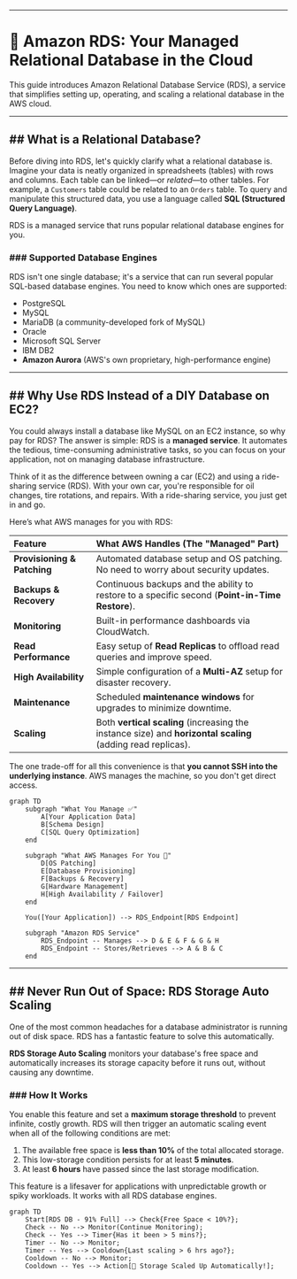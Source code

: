 -----

# 💾 Amazon RDS: Your Managed Relational Database in the Cloud

This guide introduces Amazon Relational Database Service (RDS), a service that simplifies setting up, operating, and scaling a relational database in the AWS cloud.

-----

## \#\# What is a Relational Database?

Before diving into RDS, let's quickly clarify what a relational database is. Imagine your data is neatly organized in spreadsheets (tables) with rows and columns. Each table can be linked—or *related*—to other tables. For example, a `Customers` table could be related to an `Orders` table. To query and manipulate this structured data, you use a language called **SQL (Structured Query Language)**.

RDS is a managed service that runs popular relational database engines for you.

### \#\#\# Supported Database Engines

RDS isn't one single database; it's a service that can run several popular SQL-based database engines. You need to know which ones are supported:

  * PostgreSQL
  * MySQL
  * MariaDB (a community-developed fork of MySQL)
  * Oracle
  * Microsoft SQL Server
  * IBM DB2
  * **Amazon Aurora** (AWS's own proprietary, high-performance engine)

-----

## \#\# Why Use RDS Instead of a DIY Database on EC2?

You could always install a database like MySQL on an EC2 instance, so why pay for RDS? The answer is simple: RDS is a **managed service**. It automates the tedious, time-consuming administrative tasks, so you can focus on your application, not on managing database infrastructure.

Think of it as the difference between owning a car (EC2) and using a ride-sharing service (RDS). With your own car, you're responsible for oil changes, tire rotations, and repairs. With a ride-sharing service, you just get in and go.

Here’s what AWS manages for you with RDS:

| Feature | What AWS Handles (The "Managed" Part) |
| :--- | :--- |
| **Provisioning & Patching** | Automated database setup and OS patching. No need to worry about security updates. |
| **Backups & Recovery** | Continuous backups and the ability to restore to a specific second (**Point-in-Time Restore**). |
| **Monitoring** | Built-in performance dashboards via CloudWatch. |
| **Read Performance** | Easy setup of **Read Replicas** to offload read queries and improve speed. |
| **High Availability** | Simple configuration of a **Multi-AZ** setup for disaster recovery. |
| **Maintenance** | Scheduled **maintenance windows** for upgrades to minimize downtime. |
| **Scaling** | Both **vertical scaling** (increasing the instance size) and **horizontal scaling** (adding read replicas). |

The one trade-off for all this convenience is that **you cannot SSH into the underlying instance**. AWS manages the machine, so you don't get direct access.

```mermaid
graph TD
    subgraph "What You Manage ✅"
        A[Your Application Data]
        B[Schema Design]
        C[SQL Query Optimization]
    end

    subgraph "What AWS Manages For You 🤖"
        D[OS Patching]
        E[Database Provisioning]
        F[Backups & Recovery]
        G[Hardware Management]
        H[High Availability / Failover]
    end

    You([Your Application]) --> RDS_Endpoint[RDS Endpoint]

    subgraph "Amazon RDS Service"
        RDS_Endpoint -- Manages --> D & E & F & G & H
        RDS_Endpoint -- Stores/Retrieves --> A & B & C
    end
```

-----

## \#\# Never Run Out of Space: RDS Storage Auto Scaling

One of the most common headaches for a database administrator is running out of disk space. RDS has a fantastic feature to solve this automatically.

**RDS Storage Auto Scaling** monitors your database's free space and automatically increases its storage capacity before it runs out, without causing any downtime.

### \#\#\# How It Works

You enable this feature and set a **maximum storage threshold** to prevent infinite, costly growth. RDS will then trigger an automatic scaling event when all of the following conditions are met:

1.  The available free space is **less than 10%** of the total allocated storage.
2.  This low-storage condition persists for at least **5 minutes**.
3.  At least **6 hours** have passed since the last storage modification.

This feature is a lifesaver for applications with unpredictable growth or spiky workloads. It works with all RDS database engines.

```mermaid
graph TD
    Start[RDS DB - 91% Full] --> Check{Free Space < 10%?};
    Check -- No --> Monitor(Continue Monitoring);
    Check -- Yes --> Timer{Has it been > 5 mins?};
    Timer -- No --> Monitor;
    Timer -- Yes --> Cooldown{Last scaling > 6 hrs ago?};
    Cooldown -- No --> Monitor;
    Cooldown -- Yes --> Action[🚀 Storage Scaled Up Automatically!];
```